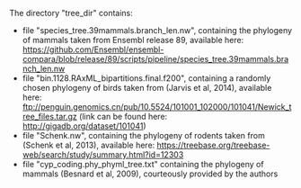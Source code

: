 The directory "tree_dir" contains:

* file "species_tree.39mammals.branch_len.nw", containing the phylogeny of mammals taken from Ensembl release 89, available here: https://github.com/Ensembl/ensembl-compara/blob/release/89/scripts/pipeline/species_tree.39mammals.branch_len.nw
* file "bin.1128.RAxML_bipartitions.final.f200", containing a randomly chosen phylogeny of birds taken from (Jarvis et al, 2014), available here: ftp://penguin.genomics.cn/pub/10.5524/101001_102000/101041/Newick_tree_files.tar.gz (link can be found here: http://gigadb.org/dataset/101041)
* file "Schenk.nw", containing the phylogeny of rodents taken from (Schenk et al, 2013), available here: https://treebase.org/treebase-web/search/study/summary.html?id=12303
* file "cyp_coding.phy_phyml_tree.txt" containing the phylogeny of mammals (Besnard et al, 2009), courteously provided by the authors



